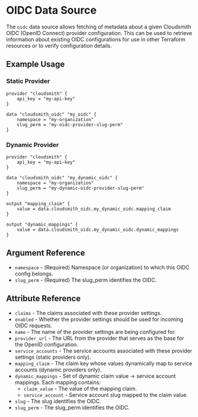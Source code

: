 # OIDC Data Source

The `oidc` data source allows fetching of metadata about a given Cloudsmith OIDC (OpenID Connect) provider configuration. This can be used to retrieve information about existing OIDC configurations for use in other Terraform resources or to verify configuration details.

## Example Usage

### Static Provider

```hcl
provider "cloudsmith" {
    api_key = "my-api-key"
}

data "cloudsmith_oidc" "my_oidc" {
    namespace = "my-organization"
    slug_perm = "my-oidc-provider-slug-perm"
}
```

### Dynamic Provider

```hcl
provider "cloudsmith" {
    api_key = "my-api-key"
}

data "cloudsmith_oidc" "my_dynamic_oidc" {
    namespace = "my-organization"
    slug_perm = "my-dynamic-oidc-provider-slug-perm"
}

output "mapping_claim" {
    value = data.cloudsmith_oidc.my_dynamic_oidc.mapping_claim
}

output "dynamic_mappings" {
    value = data.cloudsmith_oidc.my_dynamic_oidc.dynamic_mappings
}
```

## Argument Reference

* `namespace` - (Required) Namespace (or organization) to which this OIDC config belongs.
* `slug_perm` - (Required) The slug_perm identifies the OIDC.

## Attribute Reference

* `claims` - The claims associated with these provider settings.
* `enabled` - Whether the provider settings should be used for incoming OIDC requests.
* `name` - The name of the provider settings are being configured for.
* `provider_url` - The URL from the provider that serves as the base for the OpenID configuration.
* `service_accounts` - The service accounts associated with these provider settings (static providers only).
* `mapping_claim` - The claim key whose values dynamically map to service accounts (dynamic providers only).
* `dynamic_mappings` - Set of dynamic claim value -> service account mappings. Each mapping contains:
    * `claim_value` - The value of the mapping claim.
    * `service_account` - Service account slug mapped to the claim value.
* `slug` - The slug identifies the OIDC.
* `slug_perm` - The slug_perm identifies the OIDC.